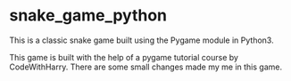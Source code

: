 # snake_game_python
This is a classic snake game built using the Pygame module in Python3.

This game is built with the help of a pygame tutorial course by CodeWithHarry.
There are some small changes made my me in this game.
